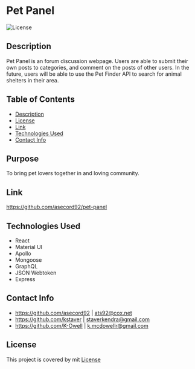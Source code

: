 # Pet Panel

  ![License](https://img.shields.io/badge/License-mit-blue.svg)
  
  
  ## Description
  Pet Panel is an forum discussion webpage. Users are able to submit their own posts to categories, and comment on the posts of other users. In the future, users will be able to use the Pet Finder API to search for animal shelters in their area.


  ## Table of Contents
  - [Description](#description)
  - [License](#license)
  - [Link](#link)
  - [Technologies Used](#technologies-used)
  - [Contact Info](#contact-info)


  ## Purpose
  To bring pet lovers together in and loving community.


  ## Link
  https://github.com/asecord92/pet-panel
  
  
  ## Technologies Used
  * React
  * Material UI
  * Apollo
  * Mongoose
  * GraphQL
  * JSON Webtoken
  * Express


  ## Contact Info
  * https://github.com/asecord92 | ats92@cox.net
  * https://github.com/kstaver | staverkendra@gmail.com
  * https://github.com/K-Owell | k.mcdowellr@gmail.com


  ## License 
  This project is covered by mit [License](https://choosealicense.com/licenses/mit/)
